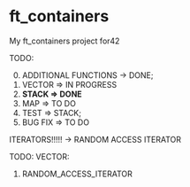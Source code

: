 # ft_containers
My ft_containers project for42

TODO:

0. ADDITIONAL FUNCTIONS -> DONE;
1. VECTOR   =>  IN PROGRESS
2. **STACK    =>  DONE**
3. MAP      =>  TO DO
4. TEST     =>  STACK;
5. BUG FIX  =>  TO DO

ITERATORS!!!!! -> RANDOM ACCESS ITERATOR

TODO: VECTOR:
1. RANDOM_ACCESS_ITERATOR
